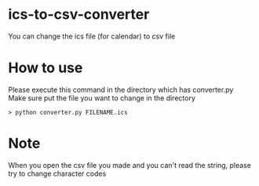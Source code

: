 # ics-to-csv-converter
You can change the ics file (for calendar) to csv file

# How to use
Please execute this command in the directory which has converter.py  
Make sure put the file you want to change in the directory
```
> python converter.py FILENAME.ics
```

# Note
When you open the csv file you made and you can't read the string, please try to change character codes